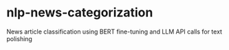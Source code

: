 # nlp-news-categorization
News article classification using BERT fine-tuning and LLM API calls for text polishing
